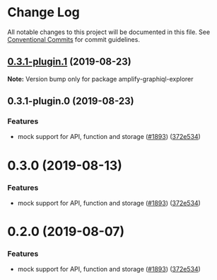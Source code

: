 # Change Log

All notable changes to this project will be documented in this file.
See [Conventional Commits](https://conventionalcommits.org) for commit guidelines.

## [0.3.1-plugin.1](https://github.com/aws-amplify/amplify-cli/compare/amplify-graphiql-explorer@0.3.1-plugin.0...amplify-graphiql-explorer@0.3.1-plugin.1) (2019-08-23)

**Note:** Version bump only for package amplify-graphiql-explorer





## 0.3.1-plugin.0 (2019-08-23)


### Features

* mock support for API, function and storage ([#1893](https://github.com/aws-amplify/amplify-cli/issues/1893)) ([372e534](https://github.com/aws-amplify/amplify-cli/commit/372e534))





# 0.3.0 (2019-08-13)


### Features

* mock support for API, function and storage ([#1893](https://github.com/aws-amplify/amplify-cli/issues/1893)) ([372e534](https://github.com/aws-amplify/amplify-cli/commit/372e534))





# 0.2.0 (2019-08-07)


### Features

* mock support for API, function and storage ([#1893](https://github.com/aws-amplify/amplify-cli/issues/1893)) ([372e534](https://github.com/aws-amplify/amplify-cli/commit/372e534))
